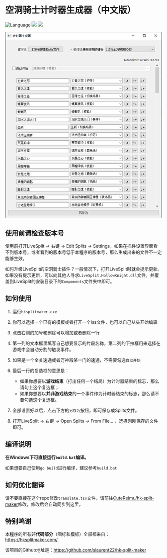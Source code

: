 # 空洞骑士计时器生成器（中文版）

![](https://img.shields.io/github/languages/top/CuteReimu/hksplitmaker "Language")
[![](https://img.shields.io/github/actions/workflow/status/CuteReimu/hksplitmaker/golangci-lint.yml?branch=master)](https://github.com/CuteReimu/hksplitmaker/actions/workflows/golangci-lint.yml "Analysis")
[![](https://img.shields.io/github/license/CuteReimu/hksplitmaker)](https://github.com/CuteReimu/hksplitmaker/blob/master/LICENSE "LICENSE")

<img src=".github/hksplitmaker.png" alt=""/>

## 使用前请检查版本号

使用前打开LiveSplit -> 右键 -> Edit Splits -> Settings，如果在插件设置界面看不到版本号，或者看到的版本号低于本程序的版本号，那么生成出来的文件不一定能够生效。
 
如何升级LiveSplit的空洞骑士插件？一般情况下，打开LiveSplit时就会提示更新。如果没有提示更新，可以向其他人寻求`LiveSplit.HollowKnight.dll`文件，并覆盖到LiveSplit的安装目录下的`Components`文件夹中即可。

## 如何使用

1. 运行`hksplitmaker.exe`

2. 你可以选择一个已有的模板或者打开一个lss文件，也可以自己从头开始编辑

3. 点击右侧的加号和删除可以增加或者删除一行

4. 第一列的文本框里填写自己想要显示的片段名称，第二列的下拉框用来选择在游戏中会自动分割的触发事件。

5. 如果是一个全关速通或者万神殿某一门的速通，不需要勾选`自动开始`

6. 最后一行的复选框的意思是：
   - 如果你想要以**游戏结束**（打出任何一个结局）为计时器结束的标志，那么请勾上这个复选框；
   - 如果你想要以**并非游戏结束**的一个事件作为计时器结束的标志，那么请不要勾选这个复选框。

7. 全部设置好以后，点击下方的`另存为`按钮，即可保存成Splits文件。

8. 打开LiveSplit -> 右键 -> Open Splits -> From File... ，选择刚刚保存的文件即可。

## 编译说明

**在Windows下可直接运行`build.bat`编译。**

如果想要自己使用`go build`进行编译，建议参考`build.bat`

## 如何优化翻译

请不要直接在这个repo修改`translate.tsv`文件，请前往[CuteReimu/hk-split-maker](https://github.com/CuteReimu/hk-split-maker)修改，修改后会自动同步到这里。

## 特别鸣谢

本程序的所有**非代码部分**（图标和模板）全部都来自：https://hksplitmaker.com/

该项目的Github地址是：https://github.com/slaurent22/hk-split-maker
